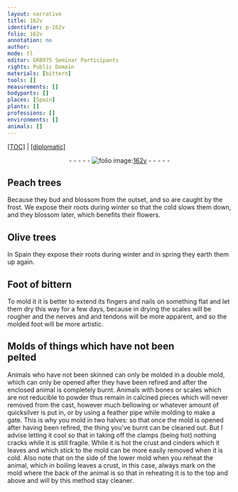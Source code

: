 ```yaml
---
layout: narrative
title: 162v
identifier: p-162v
folio: 162v
annotation: no
author:
mode: tl
editor: GR8975 Seminar Participants
rights: Public Domain
materials: [bittern]
tools: []
measurements: []
bodyparts: []
places: [Spain]
plants: []
professions: []
environments: []
animals: []
---
```


 <p><a href="{{ site.baseurl }}/translation/">[TOC]</a> | <a href="{{ site.baseurl }}/texts/p-162v_tc/" target="_blank">[diplomatic]</a></p><div class="folio" align="center">- - - - - <a href="http://gallica.bnf.fr/ark:/12148/btv1b10500001g/f330.item" target="_blank"><img src="https://cu-mkp.github.io/2017-workshop-edition/assets/photo-icon.png" alt="folio image: " style="display:inline-block; margin-bottom:-3px;"/>162v</a> - - - - - </div>  
  

## Peach trees

 
Because they bud and blossom from the outset, and so are caught by the frost. We expose their roots during winter so that the cold slows them down, and they blossom later, which benefits their flowers.
 
 
  

## Olive trees

 
In <span class="pl">Spain</span> they expose their roots during winter and in spring they earth them up again.
 
 
  

## Foot of <span class="m">bittern</span>

 
To mold it it is better to extend its fingers and nails on something flat and let them dry this way for a few days, because in drying the scales will be rougher and the nerves and and tendons will be more apparent, and so the molded foot will be more artistic.
 
 
  

## Molds of things which have not been<br/> pelted

 
Animals who have not been skinned can only be molded in a double mold, which can only be opened after they have been refired and after the enclosed animal is completely burnt. Animals with bones or scales which are not reducible to powder thus remain in calcined pieces which will never removed from the cast, however much bellowing or whatever amount of quicksilver is put in, or by using a feather pipe while molding to make a gate. This is why you mold in two halves: so that once the mold is opened after having been refired, the thing you've burnt can be cleaned out. But I advise letting it cool so that in taking off the clamps (being hot) nothing cracks while it is still fragile. While it is hot the crust and cinders which it leaves and which stick to the mold can be more easily removed when it is cold. Also note that on the side of the lower mold when you reheat the animal, which in boiling leaves a crust, in this case, always mark on the mold where the back of the animal is so that in reheating it is to the top and above and will by this method stay cleaner.
 
 